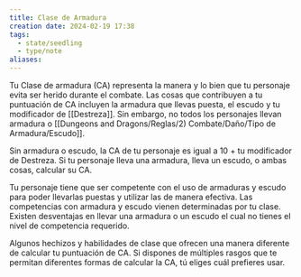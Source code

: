```yaml
---
title: Clase de Armadura
creation date: 2024-02-19 17:38
tags:
  - state/seedling
  - type/note
aliases:
---
```

Tu Clase de armadura (CA) representa la manera y lo bien que tu personaje evita ser herido durante el combate. Las cosas que contribuyen a tu puntuación de CA incluyen la armadura que llevas puesta, el escudo y tu modificador de [[Destreza]]. Sin embargo, no todos los personajes llevan armadura o [[Dungeons and Dragons/Reglas/2) Combate/Daño/Tipo de Armadura/Escudo]].

Sin armadura o escudo, la CA de tu personaje es igual a 10 + tu modificador de Destreza. Si tu personaje lleva una armadura, lleva un escudo, o ambas cosas, calcular su CA. 

Tu personaje tiene que ser competente con el uso de armaduras y escudo para poder llevarlas puestas y utilizar las de manera efectiva. Las competencias con armadura y escudo vienen determinadas por tu clase. Existen desventajas en llevar una armadura o un escudo el cual no tienes el nivel de competencia requerido.

Algunos hechizos y habilidades de clase que ofrecen una manera diferente de calcular tu puntuación de CA. Si dispones de múltiples rasgos que te permitan diferentes formas de
calcular la CA, tú eliges cuál prefieres usar.